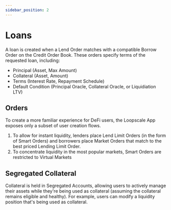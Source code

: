 ```yaml
---
sidebar_position: 2
---
```


# Loans
A loan is created when a Lend Order matches with a compatible Borrow Order on the Credit Order Book. These orders specify terms of the requested loan, including:
- Principal (Asset, Max Amount)
- Collateral (Asset, Amount)
- Terms (Interest Rate, Repayment Schedule)
- Default Condition (Principal Oracle, Collateral Oracle, or Liquidiation LTV)


## Orders
To create a more familiar experience for DeFi users, the Loopscale App exposes only a subset of user creation flows.
1. To allow for instant liquidity, lenders place Lend Limit Orders (in the form of Smart Orders) and borrowers place Market Orders that match to the best priced Lending Limit Order.
2. To concentrate liquidity in the most popular markets, Smart Orders are restricted to Virtual Markets

## Segregated Collateral
Collateral is held in Segregated Accounts, allowing users to actively manage their assets while they're being used as collateral (assuming the collateral remains eligible and healthy). For example, users can modify a liquidity position that's being used as collateral.
